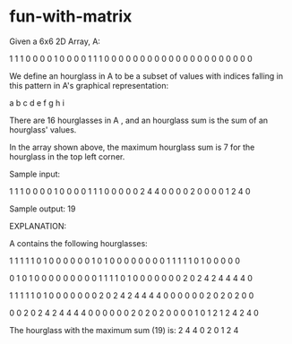 # fun-with-matrix

Given a 6x6 2D Array, A:

1 1 1 0 0 0
0 1 0 0 0 0
1 1 1 0 0 0
0 0 0 0 0 0
0 0 0 0 0 0
0 0 0 0 0 0

We define an hourglass in A to be a subset of values with indices falling in this pattern in A's graphical representation:

a b c
d e f
g h i

There are 16 hourglasses in A , and an hourglass sum is the sum of an hourglass' values.

In the array shown above, the maximum hourglass sum is 7 for the hourglass in the top left corner.

Sample input:

1 1 1 0 0 0
0 1 0 0 0 0
1 1 1 0 0 0
0 0 2 4 4 0
0 0 0 2 0 0
0 0 1 2 4 0

Sample output:
19

EXPLANATION:

A contains the following hourglasses:

1 1 1   1 1 0   1 0 0   0 0 0
0 1 0   1 0 0   0 0 0   0 0 0
1 1 1   1 1 0   1 0 0   0 0 0

0 1 0   1 0 0   0 0 0   0 0 0
0 1 1   1 1 0   1 0 0   0 0 0
0 0 2   0 2 4   2 4 4   4 4 0

1 1 1   1 1 0   1 0 0   0 0 0
0 0 2   0 2 4   2 4 4   4 4 0
0 0 0   0 0 2   0 2 0   2 0 0

0 0 2   0 2 4   2 4 4   4 4 0
0 0 0   0 0 2   0 2 0   2 0 0
0 0 1   0 1 2   1 2 4   2 4 0

The hourglass with the maximum sum (19) is:
2 4 4
0 2 0
1 2 4



